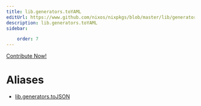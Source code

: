 ```yaml
---
title: lib.generators.toYAML
editUrl: https://www.github.com/nixos/nixpkgs/blob/master/lib/generators.nix#L260C12
description: lib.generators.toYAML
sidebar:

    order: 7
---
```


<a href="https://www.github.com/nixos/nixpkgs/blob/master/lib/generators.nix#L260C12">Contribute Now!</a>


# Aliases

- [lib.generators.toJSON](/nix-doc-comments/reference/lib/generators/lib-generators-toJSON)


